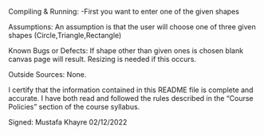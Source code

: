 Compiling & Running:
-First you want to enter one of the given shapes

Assumptions:
An assumption is that the user will choose one of three given shapes (Circle,Triangle,Rectangle)

Known Bugs or Defects:
If shape other than given ones is chosen blank canvas page will result.
Resizing is needed if this occurs.

Outside Sources:
None.

I certify that the information contained in this README file
is complete and accurate. I have both read and followed the rules described in the
“Course Policies” section of the course syllabus.

Signed: Mustafa Khayre 02/12/2022
